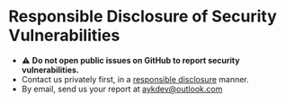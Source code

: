 # Responsible Disclosure of Security Vulnerabilities


- ⚠️ **Do not open public issues on GitHub to report security vulnerabilities.**
- Contact us privately first, in a [responsible disclosure](https://en.wikipedia.org/wiki/Responsible_disclosure) manner.
- By email, send us your report at [aykdev@outlook.com](mailto:aykdev@outlook.com)